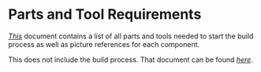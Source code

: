 # Parts and Tool Requirements

*[This](https://github.com/kag587/sonyc-legacy-sensor-complete/blob/master/parts/parts.md)* document contains a list of all parts and tools needed to start the build process as well as picture references for each component. 

This does not include the build process. That document can be found *[here](https://github.com/kag587/sonyc-legacy-sensor-complete/blob/master/build/build.md)*.

